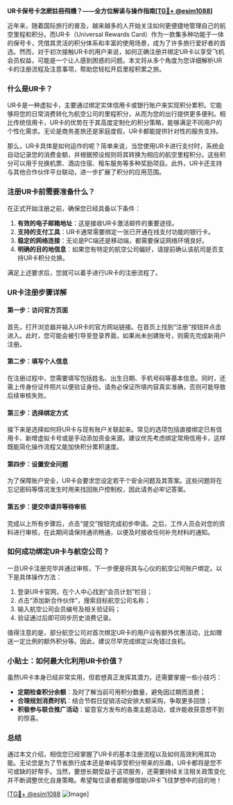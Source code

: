 **UR卡保号卡怎麽註冊飛機？——全方位解读与操作指南[[TG💪+ @esim1088](https://t.me/s/esim1088)]**

近年来，随着国际旅行的普及，越来越多的人开始关注如何更便捷地管理自己的航空里程和积分。而UR卡（Universal Rewards Card）作为一款集多种功能于一体的保号卡，凭借其灵活的积分体系和丰富的使用场景，成为了许多旅行爱好者的首选。然而，对于初次接触UR卡的用户来说，如何正确注册并绑定UR卡以享受飞机会员权益，可能是一个让人感到困惑的问题。本文将从多个角度为您详细解析UR卡的注册流程及注意事项，帮助您轻松开启里程积累之旅。

### 什么是UR卡？

UR卡是一种虚拟卡，主要通过绑定实体信用卡或银行账户来实现积分累积。它能够将您的日常消费转化为航空公司的里程积分，从而为您的出行提供更多便利。相比传统信用卡，UR卡的优势在于其高度定制化的积分策略，能够满足不同用户的个性化需求。无论是商务差旅还是家庭度假，UR卡都能提供针对性的服务支持。

那么，UR卡具体是如何运作的呢？简单来说，当您使用UR卡进行支付时，系统会自动记录您的消费金额，并根据预设规则将其转换为相应的航空里程积分。这些积分可以用于兑换机票、酒店住宿、租车服务等多种奖励项目。此外，UR卡还支持与其他合作伙伴平台联动，进一步扩展了积分的应用范围。

### 注册UR卡前需要准备什么？

在正式开始注册之前，确保您已经具备以下条件：

1. **有效的电子邮箱地址**：这是接收UR卡激活邮件的重要途径。
2. **支持的支付工具**：UR卡通常需要绑定一张已开通在线支付功能的银行卡。
3. **稳定的网络连接**：无论是PC端还是移动端，都需要保证网络环境良好。
4. **明确的目的地信息**：如果您有特定的航空公司偏好，请提前确认该航司是否支持UR卡积分兑换。

满足上述要求后，您就可以着手进行UR卡的注册流程了。

### UR卡注册步骤详解

#### 第一步：访问官方页面
首先，打开浏览器并输入UR卡的官方网站链接。在首页上找到“注册”按钮并点击进入。此时，您可能会被引导至登录界面，如果尚未创建账号，则需先完成新用户注册。

#### 第二步：填写个人信息
在注册过程中，您需要填写包括姓名、出生日期、手机号码等基本信息。同时，还需上传身份证件照片以便验证身份。请务必保证所填内容真实准确，否则可能导致后续审核失败。

#### 第三步：选择绑定方式
接下来是选择如何将UR卡与现有账户关联起来。常见的选项包括直接绑定已有信用卡、新增虚拟卡号或是手动添加资金来源。建议优先考虑绑定常用信用卡，这样既能简化操作流程又能加快积分累积速度。

#### 第四步：设置安全问题
为了保障账户安全，UR卡会要求您设定若干个安全问题及其答案。这些问题将在忘记密码等情况发生时用来找回账户控制权，因此请务必牢记答案。

#### 第五步：提交申请并等待审核
完成以上所有步骤后，点击“提交”按钮完成初步申请。之后，工作人员会对您的资料进行审核，在此期间请保持通讯畅通，以便及时接收任何补充材料的通知。

### 如何成功绑定UR卡与航空公司？

一旦UR卡注册完毕并通过审核，下一步便是将其与心仪的航空公司账户绑定。以下是具体操作方法：

1. 登录UR卡官网，在个人中心找到“会员计划”栏目；
2. 点击“添加新合作伙伴”，搜索目标航空公司名称；
3. 输入航空公司会员编号及相关验证码；
4. 验证通过后即可同步历史消费记录。

值得注意的是，部分航空公司对首次绑定UR卡的用户设有额外优惠活动，比如赠送一定比例的额外积分等。因此，建议尽早完成绑定以免错过良机。

### 小贴士：如何最大化利用UR卡价值？

虽然UR卡本身已经非常实用，但若想真正发挥其潜力，还需要掌握一些小技巧：

- **定期检查积分余额**：及时了解当前可用积分数量，避免因过期而浪费；
- **合理规划消费时机**：结合节假日促销活动安排大额采购，争取更多回馈；
- **积极参与联合推广活动**：留意官方发布的各类主题活动，或许能收获意想不到的惊喜。

### 总结

通过本文介绍，相信您已经掌握了UR卡的基本注册流程以及如何高效利用其功能。无论您是为了节省旅行成本还是单纯享受积分带来的乐趣，UR卡都将是您不可或缺的好帮手。当然，要想长期受益于这项服务，还需要持续关注相关政策变化并不断调整优化自身策略。希望每位读者都能够借助UR卡飞往梦想中的目的地！

[[TG💪+ @esim1088](https://t.me/s/esim1088) ![Image](https://i.postimg.cc/4NQfJmqS/Snipaste-2025-05-13-00-14-12.png)]